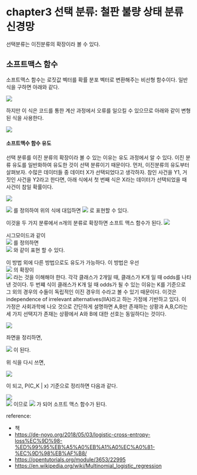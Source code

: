 # chapter3 선택 분류: 철판 불량 상태 분류 신경망
선택분류는 이진분류의 확장이라 볼 수 있다. 

## 소프트맥스 함수
소프트맥스 함수는 로짓값 벡터를 확률 분포 벡터로 변환해주는 비선형 함수이다. 일반식을 구하면 아래와 같다.

<img src="https://latex.codecogs.com/svg.latex?\;y_{i} =\frac{e^{x_{i}}}{e^{x_{1}}+\cdots+e^{x_{n}}}" />

하지만 이 식은 코드를 통한 계산 과정에서 오류를 일으킬 수 있으므로 아래와 같이 변형된 식을 사용한다.

<img src="https://latex.codecogs.com/svg.latex?\;y_{i} = \frac{e^{x_{i} - x_{k}}}{e^{x_{1}- x_{k}}+\cdots +e^{x_{n}- x_{k}}}" />

#### 소프트맥수 함수 유도
선택 분류를 이진 분류의 확장이라 볼 수 있는 이유는 유도 과정에서 알 수 있다. 이진 분류 유도를 일반화하여 유도한 것이 선택 분류이기 때문이다.
먼저, 이진분류의 유도부터 살펴보자.
수많은 데이터들 중 데이터 X가 선택되었다고 생각하자. 참인 사건을 Y1, 거짓인 사건을 Y2라고 한다면, 아래 식에서 첫 번째 식은 X라는 데이터가 선택되었을 때 사건이 참일 확률이다.

<img src="https://latex.codecogs.com/svg.latex?\;P(Y_{i}\mid X) = \left\{\begin{matrix}
P(Y_{1}\mid X) = \frac{P(X\mid Y_{1})P(Y_{1})}{P(X)} = \frac{P(X\mid Y_{1})P(Y_{1})}{P(X\mid Y_{1})P(Y_{1})+P(X\mid Y_{2})P(Y_{2})}\\ 
P(Y_{2}\mid X) = \frac{P(X\mid Y_{2})P(Y_{2})}{P(X)} = \frac{P(X\mid Y_{2})P(Y_{2})}{P(X\mid Y_{1})P(Y_{1})+P(X\mid Y_{2})P(Y_{2})}
\end{matrix}\right." />

<img src="https://latex.codecogs.com/svg.latex?\;a_{i} = logP(X\mid Y_{i})P(Y_{i})" />
를 정의하여 위의 식에 대입하면  
<img src="https://latex.codecogs.com/svg.latex?\;P(Y_{1}\mid X) = \frac{e^{a_{1}}} {e^{a_{1}}+e^{a_{2}}} = \frac {1} {1+e^{-(a_{1} - a_{2})}}" />
로 표현할 수 있다.

이것을 두 가지 분류에서 n개의 분류로 확장하면 소프트 맥스 함수가 된다.
<img src="https://latex.codecogs.com/svg.latex?\;P(Y_{i}\mid X) = \left\{\begin{matrix}
P(Y_{1}\mid X) = \frac{P(X\mid Y_{1})P(Y_{1})}{P(X)} = \frac{P(X\mid Y_{1})P(Y_{1})}{\sum_{i=1}^{n}P(X\mid Y_{i})P(Y_{i})}\\ 
P(Y_{2}\mid X) = \frac{P(X\mid Y_{2})P(Y_{2})}{P(X)} = \frac{P(X\mid Y_{2})P(Y_{2})}{\sum_{i=1}^{n}P(X\mid Y_{i})P(Y_{i})}\\
\vdots\\
P(Y_{n}\mid X) = \frac{P(X\mid Y_{n})P(Y_{n})}{P(X)} = \frac{P(X\mid Y_{n})P(Y_{n})}{\sum_{i=1}^{n}P(X\mid Y_{i})P(Y_{i})}
\end{matrix}\right." />

시그모이드과 같이  
<img src="https://latex.codecogs.com/svg.latex?\;a_{i} = logP(X\mid Y_{i})P(Y_{i})" />
를 정의하면  
<img src="https://latex.codecogs.com/svg.latex?\;P(Y_{1}\mid X) = \frac{e^{a_{1}}} {e^{a_{1}}+ \cdots +e^{a_{n}}} = \frac {e^{a_{1}}} {\sum^{n}_{i=0} e^{a_{i}}}" />
와 같이 표현 할 수 있다.


이 방법 외에 다른 방법으로도 유도가 가능하다.
이 방법은 우선  
<img src="https://latex.codecogs.com/svg.latex?\;\frac{y} {1-y} = e^t" />
의 확장이  
<img src="https://latex.codecogs.com/svg.latex?\;\frac{P(C_{i}\mid x)} {P(C_{k}\mid x)} = e^{t_{i}}" />
라는 것을 이해해야 한다.
각각 클래스가 2개일 때, 클래스가 K개 일 때 odds를 나타낸 것이다. 두 번쨰 식이 클래스가 K개 일 때 odds가 될 수 있는 이유는 K를 기준으로 그 외의 경우의 수들이 독립적인 이진 경우의 수라고 볼 수 있기 때문이다. 이것은 independence of irrelevant alternatives(IIA)라고 하는 가정에 기반하고 있다. 이 가정은 사회과학에 나오 것으로 간단하게 설명하면 A,B만 존재하는 상황과 A,B,C라는 세 가지 선택지가 존재는 상황에서 A와 B에 대한 선호는 동일하다는 것이다. 

<img src="https://latex.codecogs.com/svg.latex?\;\sum^{K-1}_{i=1} \frac{P(C_{i}\mid x)} {P(C_{k}\mid x)} = \sum^{K-1}_{i=1} e^{t_{i}}" />

좌면을 정리하면,

<img src="https://latex.codecogs.com/svg.latex?\;\sum^{K-1}_{i=1} \frac{P(C_{i}\mid x)} {P(C_{k}\mid x)} = \frac{\sum^{K-1}_{i=1} P(C_{i}\mid x)} {P(C_{k}\mid x)} = \frac{1-P(C_{K}\mid x)}{P(C_{K}\mid x)}" />
이 된다.

위 식을 다시 쓰면,

<img src="https://latex.codecogs.com/svg.latex?\;\frac{1-P(C_{K}\mid x)} {P(C_{K}\mid x)} = \sum^{K-1}_{i=1} e^{t_{i}}" />

이 되고, P(C_K | x) 기준으로 정리하면 다음과 같다.

<img src="https://latex.codecogs.com/svg.latex?\;P(C_{K}\mid x) = \frac{1} {1+\sum^{K-1}_{i=1}e^{t_{i}}}" />
<br>
<img src="https://latex.codecogs.com/svg.latex?\;P(C_{K}\mid x) = \frac {P(C_{i}\mid x)}{e^{t_{i}}}" />
이므로 

<img src="https://latex.codecogs.com/svg.latex?\;\frac{e^{t_{i}}} {1+\sum^{K-1}_{i=1}e^{t_{i}}} = \frac{e^{t_{i}}} {e^{t_{K}}+\sum^{K-1}_{i=1}e^{t_{i}}} = \frac{e^{t_{i}}} {\sum^{K}_{i=1}e^{t_{i}}}" />
가 되어 소프트 맥스 함수가 된다.

reference:
- 책
- https://de-novo.org/2018/05/03/logistic-cross-entropy-loss%EC%9D%98-%ED%99%95%EB%A5%A0%EB%A1%A0%EC%A0%81-%EC%9D%98%EB%AF%B8/
- https://opentutorials.org/module/3653/22995
- https://en.wikipedia.org/wiki/Multinomial_logistic_regression
